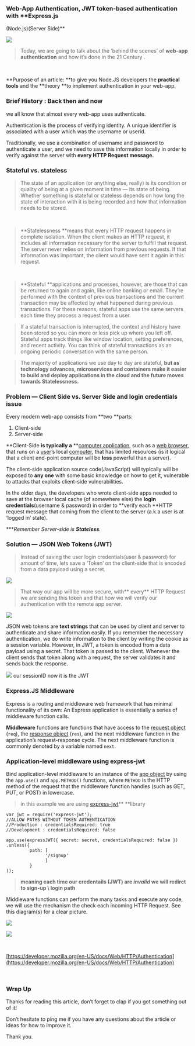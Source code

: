 <br> 

### Web-App Authentication, JWT token-based authentication with **Express.js
(Node.js)(Server Side)**

![](https://cdn-images-1.medium.com/max/1250/1*qsz9VkIvxuGSWNMGZkLSOg.png)

> Today, we are going to talk about the ‘behind the scenes’ of **web-app
> authentication** and how it’s done in the 21 Century .

<br> 

**Purpose of an article: **to give you Node.JS developers the **practical
tools** and the **theory **to implement authentication in your web-app.

### Brief History : Back then and now

we all know that almost every web-app uses authenticate.

Authentication is the process of verifying identity. A unique identifier is
associated with a user which was the username or userid. 

Traditionally, we use a combination of username and password to authenticate a
user, and we need to save this information locally in order to verify against
the server with **every HTTP Request message.**

### Stateful vs. stateless

> The state of an application (or anything else, really) is its condition or
> quality of being at a given moment in time — its state of being. Whether
something is stateful or stateless depends on how long the state of interaction
with it is being recorded and how that information needs to be stored.

<br> 

> **Statelessness **means that every HTTP request happens in complete isolation.
> When the client makes an HTTP request, it includes all information necessary for
the server to fulfill that request. The server never relies on information from
previous requests. If that information was important, the client would have sent
it again in this request.

<br> 

> **Stateful **applications and processes, however, are those that can be returned
> to again and again, like online banking or email. They’re performed with the
context of previous transactions and the current transaction may be affected by
what happened during previous transactions. For these reasons, stateful apps use
the same servers each time they process a request from a user.

> If a stateful transaction is interrupted, the context and history have been
> stored so you can more or less pick up where you left off. Stateful apps track
things like window location, setting preferences, and recent activity. You can
think of stateful transactions as an ongoing periodic conversation with the same
person.

> The majority of applications we use day to day are stateful, **but as technology
> advances, microservices and containers make it easier to build and deploy
applications in the cloud and the future moves towards Statelessness.**

### Problem — Client Side vs. Server Side and login credentials issue

Every modern web-app consists from **two **parts:

1.  Client-side
1.  Server-side

**Client-Side **is typically a** **[computer
application](https://en.wikipedia.org/wiki/Computer_application), such as a [web
browser](https://en.wikipedia.org/wiki/Web_browser), that runs on a
[user](https://en.wikipedia.org/wiki/User_(computing))’s local
[computer](https://en.wikipedia.org/wiki/Computer), that has limited resources
(is it logical that a client end-point computer will be **less** powerful than a
server).

The client-side application source code(JavaScript) will typically will be
exposed to **any one** with some basic knowledge on how to get it, vulnerable to
attacks that exploits client-side vulnerabilities.

In the older days, the developers who wrote client-side apps needed to save at
the browser local cache (of somewhere else) the **login credentials**(username &
password) in order to **verify each **HTTP request message that coming from the
client to the server (a.k.a user is at ‘logged in’ state). 

****Remember Server-side is ***Stateless***.*

### Solution —  JSON Web Tokens (JWT)

> Instead of saving the user login credentials(user & password) for amount of
> time, lets save a ‘Token’ on the client-side that is encoded from a data payload
using a secret.

![](https://cdn-images-1.medium.com/max/1250/0*Rv1O_ZyzOAztGP19.png)

> That way our app will be more secure, with** every** HTTP Request we are sending
> this token and that how we will verify our authentication with the remote app
server.

![](https://cdn-images-1.medium.com/max/1250/0*B8dmLjp4N8e2JmiZ.png)

JSON web tokens are **text strings** that can be used by client and server to
authenticate and share information easily. If you remember the necessary
authentication, we do write information to the client by writing the cookie as a
session variable. However, in JWT, a token is encoded from a data payload using
a secret. That token is passed to the client. Whenever the client sends that
token along with a request, the server validates it and sends back the response.

![](https://cdn-images-1.medium.com/max/1875/0*MSfdWUVGBmUCuUJA.png)
<span class="figcaption_hack">our sessionID now it is the JWT</span>

### Express.JS Middleware

Express is a routing and middleware web framework that has minimal functionality
of its own: An Express application is essentially a series of middleware
function calls.

**Middleware** functions are functions that have access to the [request
object](https://expressjs.com/en/4x/api.html#req) (`req`), the [response
object](https://expressjs.com/en/4x/api.html#res) (`res`), and the next
middleware function in the application’s request-response cycle. The next
middleware function is commonly denoted by a variable named `next`.

### Application-level middleware using express-jwt

Bind application-level middleware to an instance of the [app
object](https://expressjs.com/en/4x/api.html#app) by using the `app.use()` and
`app.METHOD()` functions, where `METHOD` is the HTTP method of the request that
the middleware function handles (such as GET, PUT, or POST) in lowercase.

> in this example we are using
> [express-jwt](https://github.com/auth0/express-jwt)** **library

    var jwt = require('express-jwt');
    //ALLOW PATHS WITHOUT TOKEN AUTHENTICATION 
    //Production : credentialsRequired: true 
    //Development : credentialsRequired: false

    app.use(expressJWT({ secret: secret, credentialsRequired: false }) 
    .unless({ 
             path: [ 
                   '/signup' 
                   ] 
             } 
    ));

> **meaning each time our credentails (JWT) are *invalid* we will redirct to
> sign-up \ login path**

Middleware functions can perform the many tasks and execute any code, we will
use the mechanism the check each incoming HTTP Request. See this diagram(s) for
a clear picture.

![](https://cdn-images-1.medium.com/max/1875/1*XJDKlxy4BYka3ifXz0c3Og.png)

![](https://cdn-images-1.medium.com/max/1250/1*SVMJk9PJuovUN0IaxCpOQA.png)

<br> 

[https://developer.mozilla.org/en-US/docs/Web/HTTP/Authentication](https://developer.mozilla.org/en-US/docs/Web/HTTP/Authentication)


<br> 

### Wrap Up

Thanks for reading this article, don’t forget to clap if you got something out
of it!

Don’t hesitate to ping me if you have any questions about the article or ideas
for how to improve it.

Thank you.

<br> 
